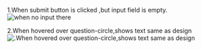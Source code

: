 
1.When submit button is clicked ,but input field is empty.
![when no input there ](<Screenshot 2024-04-18 003224.png>)

2.When hovered over question-circle,shows text same as design
![.When hovered over question-circle,shows text same as design](<Screenshot 2024-04-18 005030.png>)

